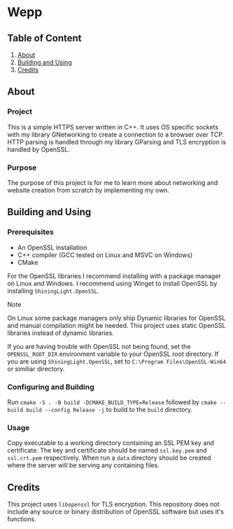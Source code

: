 # Wepp

## Table of Content

1. [About](#about) 
2. [Building and Using](#building-and-using)
3. [Credits](#credits) 

## About
### Project
This is a simple HTTPS server written in C++. It uses OS specific sockets with my library GNetworking to create
a connection to a browser over TCP. HTTP parsing is handled through my library GParsing and TLS encryption is handled
by OpenSSL.

### Purpose
The purpose of this project is for me to learn more about networking and website creation from scratch by implementing
my own.

## Building and Using
### Prerequisites
- An OpenSSL installation
- C++ compiler (GCC tested on Linux and MSVC on Windows)
- CMake

For the OpenSSL libraries I recommend installing with a package manager on Linux and Windows. I recommend using 
Winget to install OpenSSL by installing `ShiningLight.OpenSSL`.

> [!NOTE]
> On Linux some package managers only ship Dynamic libraries for OpenSSL and manual compilation
> might be needed. This project uses static OpenSSL libraries instead of dynamic libraries.

If you are having trouble with OpenSSL not being found, set the `OPENSSL_ROOT_DIR` environment variable to your OpenSSL
root directory. If you are using `ShiningLight.OpenSSL`, set to `C:\Program Files\OpenSSL-Win64` or similiar directory.

### Configuring and Building

Run `cmake -S . -B build -DCMAKE_BUILD_TYPE=Release`
followed by `cmake --build build --config Release -j` to build to the `build` directory.

### Usage
Copy executable to a working directory containing an SSL PEM key and certificate.
The key and certificate should be named `ssl.key.pem` and `ssl.crt.pem` respectively.
When run a `data` directory should be created where the server will be serving any containing files.

## Credits

This project uses `libopenssl` for TLS encryption. This repository does not include any source or binary distribution
of OpenSSL software but uses it's functions.
